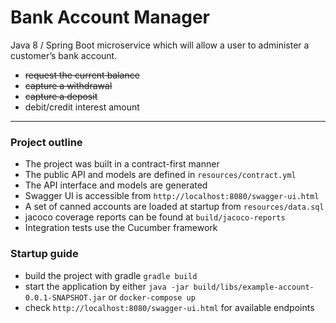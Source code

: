 # Bank Account Manager

Java 8 / Spring Boot microservice which will allow a user to administer a customer’s bank account.

- ~~request the current balance~~
- ~~capture a withdrawal~~
- ~~capture a deposit~~
- debit/credit interest amount

---

### Project outline

- The project was built in a contract-first manner
- The public API and models are defined in `resources/contract.yml` 
- The API interface and models are generated
- Swagger UI is accessible from `http://localhost:8080/swagger-ui.html`
- A set of canned accounts are loaded at startup from `resources/data.sql`
- jacoco coverage reports can be found at `build/jacoco-reports`
- Integration tests use the Cucumber framework


### Startup guide

* build the project with gradle `gradle build`
* start the application by either `java -jar build/libs/example-account-0.0.1-SNAPSHOT.jar` or `docker-compose up`
* check `http://localhost:8080/swagger-ui.html` for available endpoints
